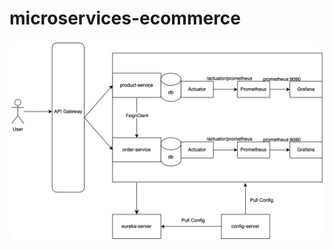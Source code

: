 # microservices-ecommerce

<p align="center">
    <img src="png/diagram.png" alt="full-text-search" width="%100" height="%100" style="border-radius: 20px">
</p>